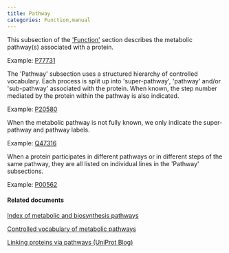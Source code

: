 ```yaml
---
title: Pathway
categories: Function,manual
---
```


This subsection of the ['Function'](http://www.uniprot.org/help/function%5Fsection) section describes the metabolic pathway(s) associated with a protein.

Example: [P77731](http://www.uniprot.org/uniprot/P77731#function)

The 'Pathway' subsection uses a structured hierarchy of controlled vocabulary. Each process is split up into 'super-pathway', 'pathway' and/or 'sub-pathway' associated with the protein. When known, the step number mediated by the protein within the pathway is also indicated.

Example: [P20580](http://www.uniprot.org/uniprot/P20580#function)

When the metabolic pathway is not fully known, we only indicate the super-pathway and pathway labels.

Example: [Q47316](http://www.uniprot.org/uniprot/Q47316#function)

When a protein participates in different pathways or in different steps of the same pathway, they are all listed on individual lines in the 'Pathway' subsections.

Example: [P00562](http://www.uniprot.org/uniprot/P00562#function)

#### Related documents

[Index of metabolic and biosynthesis pathways](http://www.uniprot.org/docs/pathway)

[Controlled vocabulary of metabolic pathways](http://www.uniprot.org/docs/pathlist)

[Linking proteins via pathways (UniProt Blog)](http://insideuniprot.blogspot.ch/2015/09/linking%2Dproteins%2Dvia%2Dpathways.html)
